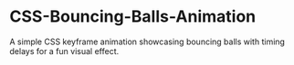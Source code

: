# CSS-Bouncing-Balls-Animation
A simple CSS keyframe animation showcasing bouncing balls with timing delays for a fun visual effect.
